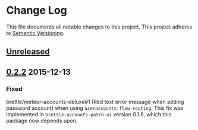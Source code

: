 # Change Log
This file documents all notable changes to this project. 
This project adheres to [Semantic Versioning](http://semver.org/).

## [Unreleased]

## [0.2.2] 2015-12-13

### Fixed

brettle/meteor-accounts-deluxe#1 (Red text error message when adding password
account) when using `useraccounts:flow-routing`. This fix was implemented in `brettle:accounts-patch-ui` version 0.1.6, which this package now depends upon. 

[Unreleased]: https://github.com/brettle/meteor-accounts-deluxe/compare/v0.2.2...HEAD
[0.2.2]: https://github.com/brettle/meteor-accounts-deluxe/compare/v0.2.2...v0.2.1

